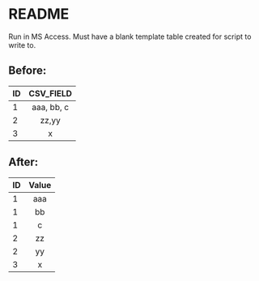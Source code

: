 # README

Run in MS Access. Must have a blank template table created for script to write to. 


## Before:


| ID            | CSV_FIELD     |
| ------------- |:-------------:|
| 1             | aaa, bb, c    |
| 2             | zz,yy         |
| 3             | x             |

## After:

| ID            | Value         |
| ------------- |:-------------:|
| 1             | aaa           |
| 1             | bb            |
| 1             | c             |
| 2             | zz            |
| 2             | yy            |
| 3             | x             |

